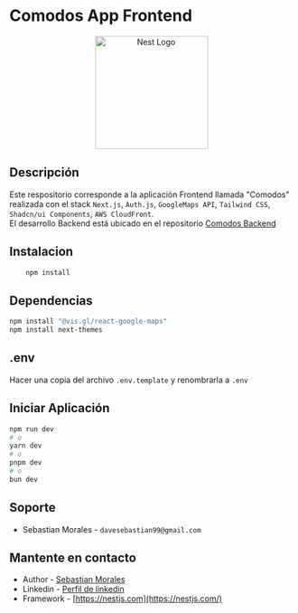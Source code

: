 # Comodos App Frontend
<p align="center">
  <a href="http://nestjs.com/" target="blank"><img src="https://nestjs.com/img/logo-small.svg" width="200" alt="Nest Logo" /></a>
</p>

## Descripción
Este respositorio corresponde a la aplicación Frontend llamada "Comodos" realizada con el stack `Next.js`,  `Auth.js`,  `GoogleMaps API`,  `Tailwind CSS`, `Shadcn/ui Components`,  `AWS CloudFront`.   
El desarrollo Backend está ubicado en el repositorio [Comodos Backend](https://github.com/sebasmrl/comodos-backend)


## Instalacion
```bash
    npm install
``` 

## Dependencias
```bash
npm install "@vis.gl/react-google-maps"
npm install next-themes

```

## .env
Hacer una copia del archivo `.env.template` y renombrarla a `.env`


## Iniciar Aplicación

```bash
npm run dev
# o
yarn dev
# o
pnpm dev
# o
bun dev
```


## Soporte
- Sebastian Morales - `davesebastian99@gmail.com`


## Mantente en contacto
- Author - [Sebastian Morales](https://sebastianmorales.dev)
- Linkedin - [Perfil de linkedin](https://www.linkedin.com/in/deivy-sebastian-morales/)
- Framework - [https://nestjs.com](https://nestjs.com/)
